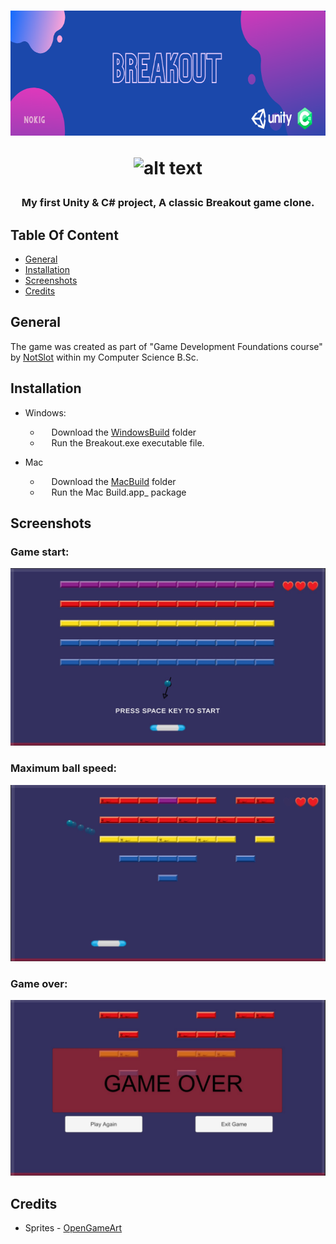 
<h1 align="center">
  <img src="Images/BreakoutBanner_v2.png" width="700" height="200" />
  
 ![_alt text_](https://img.shields.io/badge/Platforms-windows_|_macos-blue??style=for-the-badge)

  </h1>
<h3 align="center">  
  
  My first Unity & C# project, A classic Breakout game clone.
  </h3>
  
## Table Of Content

- [General](#general)
- [Installation](#installation)
- [Screenshots](#screenshots)
- [Credits](#credits)  

## General

The game was created as part of "Game Development Foundations course" by [NotSlot](https://github.com/notslot) within my Computer Science B.Sc.

## Installation

- Windows:      
  - &emsp; Download the [WindowsBuild](https://github.com/ArnonGuttel/Breakout/tree/main/WindowsBuild) folder 
  - &emsp; Run the Breakout.exe executable file.
 
 - Mac
   - &emsp; Download the [MacBuild](https://github.com/ArnonGuttel/Breakout/tree/main/MacBuild.app/Contents) folder 
   - &emsp; Run the  Mac Build.app_ package

## Screenshots
<p align="center">
  <h3>Game start:</h3>
  <img src="Images/Screenshot1.jpeg"/>
  <h3>Maximum ball speed:</h3>
  <img src="Images/Screenshot2.jpeg"/>
  <h3>Game over:</h3>
  <img src="Images/Screenshot3.jpeg"/>
  
## Credits 
- Sprites - [OpenGameArt](https://opengameart.org/content/breakout-brick-breaker-tile-set-free)
